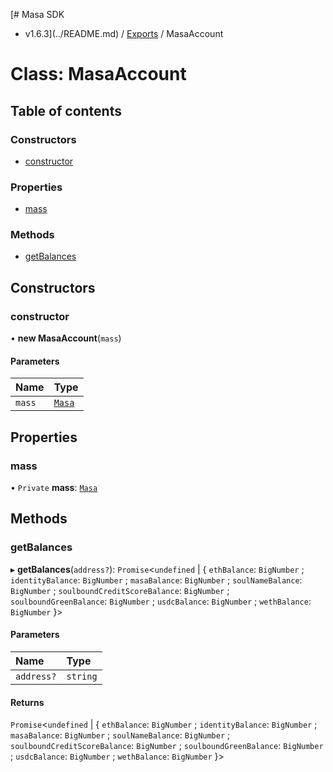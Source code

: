 [# Masa SDK
 - v1.6.3](../README.md) / [Exports](../modules.md) / MasaAccount

# Class: MasaAccount

## Table of contents

### Constructors

- [constructor](MasaAccount.md#constructor)

### Properties

- [mass](MasaAccount.md#mass)

### Methods

- [getBalances](MasaAccount.md#getbalances)

## Constructors

### constructor

• **new MasaAccount**(`mass`)

#### Parameters

| Name | Type |
| :------ | :------ |
| `mass` | [`Masa`](Masa.md) |

## Properties

### mass

• `Private` **mass**: [`Masa`](Masa.md)

## Methods

### getBalances

▸ **getBalances**(`address?`): `Promise`<`undefined` \| { `ethBalance`: `BigNumber` ; `identityBalance`: `BigNumber` ; `masaBalance`: `BigNumber` ; `soulNameBalance`: `BigNumber` ; `soulboundCreditScoreBalance`: `BigNumber` ; `soulboundGreenBalance`: `BigNumber` ; `usdcBalance`: `BigNumber` ; `wethBalance`: `BigNumber`  }\>

#### Parameters

| Name | Type |
| :------ | :------ |
| `address?` | `string` |

#### Returns

`Promise`<`undefined` \| { `ethBalance`: `BigNumber` ; `identityBalance`: `BigNumber` ; `masaBalance`: `BigNumber` ; `soulNameBalance`: `BigNumber` ; `soulboundCreditScoreBalance`: `BigNumber` ; `soulboundGreenBalance`: `BigNumber` ; `usdcBalance`: `BigNumber` ; `wethBalance`: `BigNumber`  }\>
